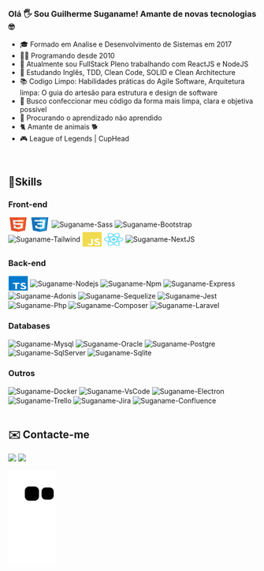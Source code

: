 ### Olá 🖐️ Sou Guilherme Suganame! Amante de novas tecnologias 🤓 

- 🎓 Formado em Analise e Desenvolvimento de Sistemas em 2017
- 👨‍💻 Programando desde 2010
- 🔭 Atualmente sou FullStack Pleno trabalhando com ReactJS e NodeJS
- 🌱 Estudando Inglês, TDD, Clean Code, SOLID e Clean Architecture
- 📚 Codigo Limpo: Habilidades práticas do Agile Software, Arquitetura limpa: O guia do artesão para estrutura e design de software
- 🔨 Busco confeccionar meu código da forma mais limpa, clara e objetiva possível
- 🧐 Procurando o aprendizado não aprendido
- 🐈 Amante de animais 🐕
- 🎮 League of Legends | CupHead

<br>

<!-- <div align="center">
  <a href="https://github.com/suganame">
  <img height="180em" src="https://github-readme-stats.vercel.app/api?username=suganame&show_icons=true&theme=blueberry&include_all_commits=true&count_private=true"/>
  <img height="180em" src="https://github-readme-stats.vercel.app/api/top-langs/?username=suganame&layout=compact&langs_count=7&theme=blueberry "/>
</div> -->
  
## 💪Skills
  ### Front-end
  <img align="center" alt="Suganame-HTML" title="HTML 5" height="30" width="40" src="https://raw.githubusercontent.com/devicons/devicon/master/icons/html5/html5-original.svg">
  <img align="center" alt="Suganame-CSS" title="CSS 3" height="30" width="40" src="https://raw.githubusercontent.com/devicons/devicon/master/icons/css3/css3-original.svg">
  <img align="center" alt="Suganame-Sass" title="Sass" height="30" width="40" src="https://cdn.jsdelivr.net/gh/devicons/devicon/icons/sass/sass-original.svg">
  <img align="center" alt="Suganame-Bootstrap" title="Bootstrap" height="30" width="40" src="https://cdn.jsdelivr.net/gh/devicons/devicon/icons/bootstrap/bootstrap-original.svg">
  <img align="center" alt="Suganame-Tailwind" title="Tailwind" height="30" width="40" src="https://cdn.jsdelivr.net/gh/devicons/devicon/icons/tailwindcss/tailwindcss-plain.svg">    
  <img align="center" alt="Suganame-Js" title="Javascript" height="30" width="40" src="https://raw.githubusercontent.com/devicons/devicon/master/icons/javascript/javascript-plain.svg">
  <img align="center" alt="Suganame-React" title="ReactJS" height="30" width="40" src="https://raw.githubusercontent.com/devicons/devicon/master/icons/react/react-original.svg">
  <img align="center" alt="Suganame-NextJS" title="NextJS" height="30" width="40" src="https://cdn.jsdelivr.net/gh/devicons/devicon/icons/nextjs/nextjs-line.svg">
    
  ### Back-end    
  <img align="center" alt="Suganame-Ts" title="Typescript" height="30" width="40" src="https://raw.githubusercontent.com/devicons/devicon/master/icons/typescript/typescript-plain.svg">
  <img align="center" alt="Suganame-Nodejs" title="NodeJS" height="30" width="40" src="https://cdn.jsdelivr.net/gh/devicons/devicon/icons/nodejs/nodejs-original.svg">
  <img align="center" alt="Suganame-Npm" title="Npm" height="30" width="40" src="https://cdn.jsdelivr.net/gh/devicons/devicon/icons/npm/npm-original-wordmark.svg">
  <img align="center" alt="Suganame-Express" title="Express" height="30" width="40" src="https://cdn.jsdelivr.net/gh/devicons/devicon/icons/express/express-original.svg">
  <img align="center" alt="Suganame-Adonis" title="AdonisJS" height="30" width="40" src="https://cdn.jsdelivr.net/gh/devicons/devicon/icons/adonisjs/adonisjs-original.svg">  
  <img align="center" alt="Suganame-Sequelize" title="Sequelize" height="30" width="40" src="https://cdn.jsdelivr.net/gh/devicons/devicon/icons/sequelize/sequelize-plain.svg">    
  <img align="center" alt="Suganame-Jest" title="Jest" height="30" width="40" src="https://cdn.jsdelivr.net/gh/devicons/devicon/icons/jest/jest-plain.svg">      
  <img align="center" alt="Suganame-Php" title="PHP" height="30" width="40" src="https://cdn.jsdelivr.net/gh/devicons/devicon/icons/php/php-plain.svg">
  <img align="center" alt="Suganame-Composer" title="Composer" height="30" width="40" src="https://cdn.jsdelivr.net/gh/devicons/devicon/icons/composer/composer-original.svg">
  <img align="center" alt="Suganame-Laravel" title="Laravel" height="30" width="40" src="https://cdn.jsdelivr.net/gh/devicons/devicon/icons/laravel/laravel-plain.svg">
  
    
  ### Databases
      
  <img align="center" alt="Suganame-Mysql" title="Mysql" height="30" width="40" src="https://cdn.jsdelivr.net/gh/devicons/devicon/icons/mysql/mysql-original.svg">
  <img align="center" alt="Suganame-Oracle" title="Oracle" height="30" width="40" src="https://cdn.jsdelivr.net/gh/devicons/devicon/icons/oracle/oracle-original.svg">
  <img align="center" alt="Suganame-Postgre" title="PostgreSQL" height="30" width="40" src="https://cdn.jsdelivr.net/gh/devicons/devicon/icons/postgresql/postgresql-original.svg">
  <img align="center" alt="Suganame-SqlServer" title="SqlServer" height="30" width="40" src="https://cdn.jsdelivr.net/gh/devicons/devicon/icons/microsoftsqlserver/microsoftsqlserver-plain.svg">
  <img align="center" alt="Suganame-Sqlite" title="Sqlite" height="30" width="40" src="https://cdn.jsdelivr.net/gh/devicons/devicon/icons/sqlite/sqlite-original.svg">
  
  ### Outros
  <img align="center" alt="Suganame-Docker" title="Docker" height="30" width="40" src="https://cdn.jsdelivr.net/gh/devicons/devicon/icons/docker/docker-original.svg"> 
  <img align="center" alt="Suganame-VsCode" title="Visual Studio Code" height="30" width="40" src="https://cdn.jsdelivr.net/gh/devicons/devicon/icons/vscode/vscode-original.svg">
  <img align="center" alt="Suganame-Electron" title="Electron" height="30" width="40" src="https://cdn.jsdelivr.net/gh/devicons/devicon/icons/electron/electron-original.svg">
  <img align="center" alt="Suganame-Trello" title="Trello" height="30" width="40" src="https://cdn.jsdelivr.net/gh/devicons/devicon/icons/trello/trello-plain.svg">
  <img align="center" alt="Suganame-Jira" title="Jira" height="30" width="40" src="https://cdn.jsdelivr.net/gh/devicons/devicon/icons/jira/jira-original.svg">
  <img align="center" alt="Suganame-Confluence" title="Confluence" height="30" width="40" src="https://cdn.jsdelivr.net/gh/devicons/devicon/icons/confluence/confluence-original.svg">
  
  <br>
  <br>
  
  ## ✉️ Contacte-me
  
 <div> 
   <a href="https://www.linkedin.com/in/guisuganame"><img src="https://img.shields.io/badge/-LinkedIn-%230077B5?style=for-the-badge&logo=linkedin&logoColor=white" target="_blank"></a>
  <a href = "mailto:gsuganame@gmail.com"><img src="https://img.shields.io/badge/Gmail-D14836?style=for-the-badge&logo=gmail&logoColor=white" target="_blank"></a>
   
   ![Snake animation](https://github.com/suganame/suganame/blob/output/github-contribution-grid-snake.svg)
  
